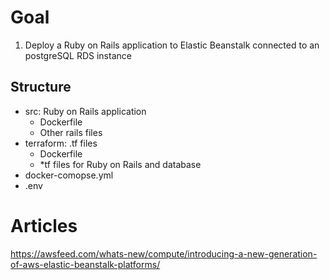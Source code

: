 # Goal
1. Deploy a Ruby on Rails application to Elastic Beanstalk connected to an postgreSQL RDS instance

## Structure
  - src: Ruby on Rails application
    - Dockerfile
    - Other rails files
  - terraform: .tf files
    - Dockerfile
    - *tf files for Ruby on Rails and database
  - docker-comopse.yml
  - .env


# Articles
https://awsfeed.com/whats-new/compute/introducing-a-new-generation-of-aws-elastic-beanstalk-platforms/
